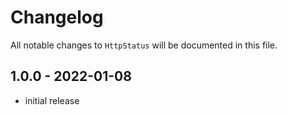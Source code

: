 # Changelog

All notable changes to `HttpStatus` will be documented in this file.

## 1.0.0 - 2022-01-08

- initial release
